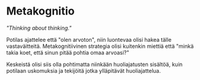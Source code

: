 # Metakognitio
_"Thinking about thinking."_

Potilas ajattelee että "olen arvoton", niin luontevaa olisi hakea tälle vastaväitteitä.
Metakognitiivinen strategia olisi kuitenkin miettiä että "minkä takia koet, että sinun pitää pohtia omaa arvoasi?"

Keskeistä olisi siis olla pohtimatta niinkään huoliajatusten sisältöä, kuin potilaan uskomuksia ja tekijöitä jotka ylläpitävät huoliajattelua.
